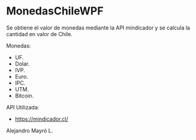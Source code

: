 # MonedasChileWPF
 Se obtiene el valor de monedas mediante la API mindicador y se calcula la cantidad en valor de Chile.
 
 Monedas:
 
 - UF.
 - Dolar.
 - IVP.
 - Euro.
 - IPC.
 - UTM.
 - Bitcoin.


 API Utilizada:

- https://mindicador.cl/
 
 Alejandro Mayró L.
 
